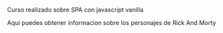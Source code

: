 Curso realizado sobre SPA con javascript vanilla

Aqui puedes obtener informacion sobre los personajes de Rick And Morty